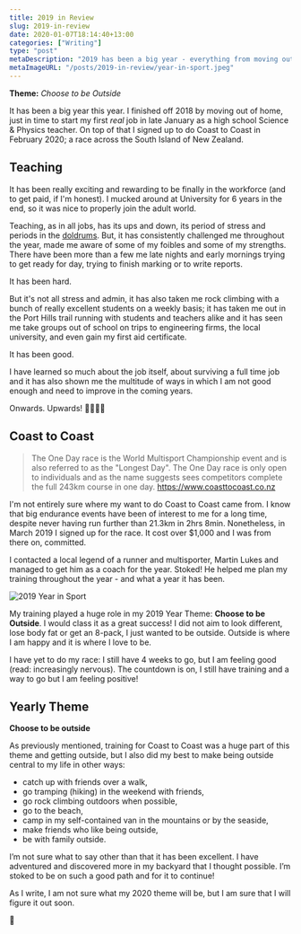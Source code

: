 ```yaml
---
title: 2019 in Review
slug: 2019-in-review
date: 2020-01-07T18:14:40+13:00
categories: ["Writing"]
type: "post"
metaDescription: "2019 has been a big year - everything from moving out, my first job and 400+ hours of exercise."
metaImageURL: "/posts/2019-in-review/year-in-sport.jpeg"
---
```


__Theme:__ _Choose to be Outside_

It has been a big year this year. I finished off 2018 by moving out of home, just in time to start my first _real_ job in late January as a high school Science & Physics teacher. On top of that I signed up to do Coast to Coast in February 2020; a race across the South Island of New Zealand.

## Teaching

It has been really exciting and rewarding to be finally in the workforce (and to get paid, if I'm honest). I mucked around at University for 6 years in the end, so it was nice to properly join the adult world.

Teaching, as in all jobs, has its ups and down, its period of stress and periods in the [doldrums](https://en.wikipedia.org/wiki/Intertropical_Convergence_Zone). But, it has consistently challenged me throughout the year, made me aware of some of my foibles and some of my strengths. There have been more than a few me late nights and early mornings trying to get ready for day, trying to finish marking or to write reports.

It has been hard.

But it's not all stress and admin, it has also taken me rock climbing with a bunch of really excellent students on a weekly basis; it has taken me out in the Port Hills trail running with students and teachers alike and it has seen me take groups out of school on trips to engineering firms, the local university, and even gain my first aid certificate.

It has been good.

I have learned so much about the job itself, about surviving a full time job and it has also shown me the multitude of ways in which I am not good enough and need to improve in the coming years.

Onwards. Upwards! 👨‍🔬👨‍🏫

## Coast to Coast

> The One Day race is the World Multisport Championship event and is also referred to as the "Longest Day".
The One Day race is only open to individuals and as the name suggests sees competitors complete the full 243km course in one day.
https://www.coasttocoast.co.nz

I'm not entirely sure where my want to do Coast to Coast came from. I know that big endurance events have been of interest to me for a long time, despite never having run further than 21.3km in 2hrs 8min. Nonetheless, in March 2019 I signed up for the race. It cost over $1,000 and I was from there on, committed.

I contacted a local legend of a runner and multisporter, Martin Lukes and managed to get him as a coach for the year. Stoked! He helped me plan my training throughout the year - and what a year it has been.

![2019 Year in Sport](/posts/2019-in-review/year-in-sport.jpeg)

My training played a huge role in my 2019 Year Theme: __Choose to be Outside__. I would class it as a great success! I did not aim to look different, lose body fat or get an 8-pack, I just wanted to be outside. Outside is where I am happy and it is where I love to be.

I have yet to do my race: I still have 4 weeks to go, but I am feeling good (read: increasingly nervous). The countdown is on, I still have training and a way to go but I am feeling positive!

## Yearly Theme

__Choose to be outside__

As previously mentioned, training for Coast to Coast was a huge part of this theme and getting outside, but I also did my best to make being outside central to my life in other ways:

- catch up with friends over a walk,
- go tramping (hiking) in the weekend with friends,
- go rock climbing outdoors when possible,
- go to the beach,
- camp in my self-contained van in the mountains or by the seaside,
- make friends who like being outside,
- be with family outside.

I’m not sure what to say other than that it has been excellent. I have adventured and discovered more in my backyard that I thought possible. I’m stoked to be on such a good path and for it to continue!

As I write, I am not sure what my 2020 theme will be, but I am sure that I will figure it out soon.

👋